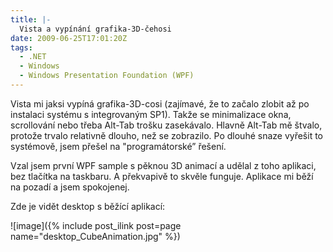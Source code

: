 ```yaml
---
title: |-
  Vista a vypínání grafika-3D-čehosi
date: 2009-06-25T17:01:20Z
tags:
  - .NET
  - Windows
  - Windows Presentation Foundation (WPF)
---
```

Vista mi jaksi vypíná grafika-3D-cosi (zajímavé, že to začalo zlobit až po instalaci systému s integrovaným SP1). Takže se minimalizace okna, scrollování nebo třeba Alt-Tab trošku zasekávalo. Hlavně Alt-Tab mě štvalo, protože trvalo relativně dlouho, než se zobrazilo. Po dlouhé snaze vyřešit to systémově, jsem přešel na "programátorské” řešení.

Vzal jsem první WPF sample s pěknou 3D animací a udělal z toho aplikaci, bez tlačítka na taskbaru. A překvapivě to skvěle funguje. Aplikace mi běží na pozadí a jsem spokojenej.

Zde je vidět desktop s běžící aplikací:

![image]({% include post_ilink post=page name="desktop_CubeAnimation.jpg" %})